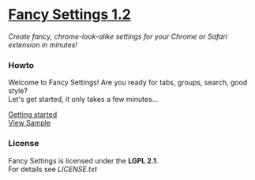 # [Fancy Settings 1.2](https://github.com/frankkohlhepp/fancy-settings)
*Create fancy, chrome-look-alike settings for your Chrome or Safari extension in minutes!* 

### Howto
Welcome to Fancy Settings! Are you ready for tabs, groups, search, good style?  
Let's get started, it only takes a few minutes...

[Getting started](https://github.com/frankkohlhepp/fancy-settings/wiki)  
[View Sample](http://frankkohlhepp.github.com/fancy-settings/)

### License
Fancy Settings is licensed under the **LGPL 2.1**.  
For details see *LICENSE.txt*
